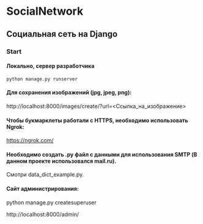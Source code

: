 # SocialNetwork

## Социальная сеть на Django
### Start
#### Локально, сервер разработчика

<code>python manage.py runserver</code>

#### Для сохранения изображений (jpg, jpeg, png):

http://localhost:8000/images/create/?url=<Ссылка_на_изображение>


#### Чтобы букмарклеты работали с HTTPS, необходимо использовать Ngrok:

https://ngrok.com/

#### Необходимо создать .py файл с данными для  использования SMTP (В данном проекте использовался mail.ru).

Смотри data_dict_example.py.

#### Cайт администрирования:

python manage.py createsuperuser

http://localhost:8000/admin/
